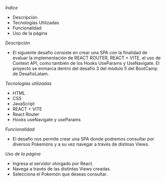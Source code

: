 *Índice*
- Descripción
- Tecnologías Utilizadas
- Funcionalidad
- Uso de la página

*Descripción*
- El siguiente desafío consiste en crear una SPA con la finalidad de evaluar la implementación de REACT ROUTER, REACT + VITE, el uso de Context API, como también de los Hooks UseParams y UseNavigate. El proyecto se enmarca dentro del desafío 3 del módulo 5 del BootCamp de DesafioLatam.

*Tecnologías utilizadas*
- HTML
- CSS
- JavaScript
- REACT + VITE
- React Router
- Hooks useNavigate y useParams

*Funcionalidad*
- El desafío nos permite crear una SPA donde podremos consultar por diversos Pokemóns y a su vez navegar a través de distinas Views. 

*Uso de la página*
- Ingresa al servidor otorgado por React.
- Navega a través de las distintas Views creadas.
- Selecciona el Pokemón que deseas consultar.
